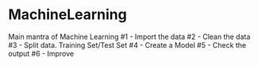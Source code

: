 # MachineLearning

Main mantra of Machine Learning
#1 - Import the data
#2 - Clean the data
#3 - Split data. Training Set/Test Set
#4 - Create a Model 
#5 - Check the output
#6 - Improve
